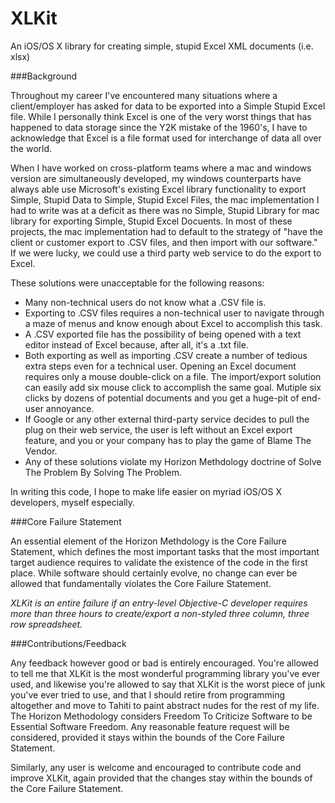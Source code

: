 XLKit
=====

An iOS/OS X library for creating simple, stupid Excel XML documents (i.e. xlsx)

###Background

 Throughout my career I've encountered many situations where a client/employer has asked for data to be exported into a Simple Stupid Excel file.
 While I personally think Excel is one of the very worst things that has happened to data storage since the Y2K mistake of the 1960's,
 I have to acknowledge that Excel is a file format used for interchange of data all over the world.
 
 When I have worked on cross-platform teams where a mac and windows version are simultaneously developed, my windows counterparts have always able use Microsoft's existing Excel library functionality to
 export Simple, Stupid Data to Simple, Stupid Excel Files, the mac implementation I had to write was at a deficit as there was no Simple, Stupid Library for mac library for exporting Simple, Stupid Excel Docuents.
 In most of these projects, the mac implementation had to default to the strategy of "have the client or customer export to .CSV files, and then import
 with our software." If we were lucky, we could use a third party web service to do the export to Excel.
 
 These solutions were unacceptable for the following reasons:
 
 * Many non-technical users do not know what a .CSV file is.
 * Exporting to .CSV files requires a non-technical user to navigate through a maze of menus and know enough about Excel to accomplish this task.
 * A .CSV exported file has the possibility of being opened with a text editor instead of Excel because, after all, it's a .txt file.
 * Both exporting as well as importing .CSV create a number of tedious extra steps even for a technical user. Opening an Excel document requires only a mouse double-click on a file. The import/export solution can easily add six mouse click to accomplish the same goal. Mutiple six clicks by dozens of potential documents and you get a huge-pit of end-user annoyance.
 * If Google or any other external third-party service decides to pull the plug on their web service, the user is left without an Excel export feature, and you or your company has to play the game of Blame The Vendor.
 * Any of these solutions violate my Horizon Methdology doctrine of Solve The Problem By Solving The Problem.

 
In writing this code, I hope to make life easier on myriad iOS/OS X developers, myself especially.


###Core Failure Statement

An essential element of the Horizon Methdology is the Core Failure Statement, which defines the most important tasks that the most important target audience
requires to validate the existence of the code in the first place. While software should certainly evolve, no change can ever be allowed that fundamentally violates the Core Failure Statement.



*XLKit is an entire failure if an entry-level Objective-C developer requires more than three hours to create/export a non-styled three column, three row spreadsheet.*

###Contributions/Feedback

Any feedback however good or bad is entirely encouraged. You're allowed to tell me that XLKit is the most wonderful programming library you've ever used, and likewise you're allowed to say
that XLKit is the worst piece of junk you've ever tried to use, and that I should retire from programming altogether and move to Tahiti to paint abstract nudes for the rest of my life.
The Horizon Methodology considers Freedom To Criticize Software to be Essential Software Freedom. Any reasonable feature request will be considered, provided it
stays within the bounds of the Core Failure Statement.

Similarly, any user is welcome and encouraged to contribute code and improve XLKit, again provided that the changes
stay within the bounds of the Core Failure Statement.
